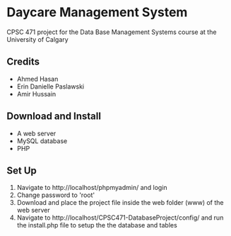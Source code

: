 # Daycare Management System

CPSC 471 project for the Data Base Management Systems course at the University of Calgary

## Credits
* Ahmed Hasan
* Erin Danielle Paslawski
* Amir Hussain

## Download and Install
* A web server
* MySQL database
* PHP

## Set Up
1. Navigate to http://localhost/phpmyadmin/ and login
2. Change password to 'root'
3. Download and place the project file inside the web folder (www) of the web server
4. Navigate to http://localhost/CPSC471-DatabaseProject/config/ and run the install.php file to setup the the database and tables
